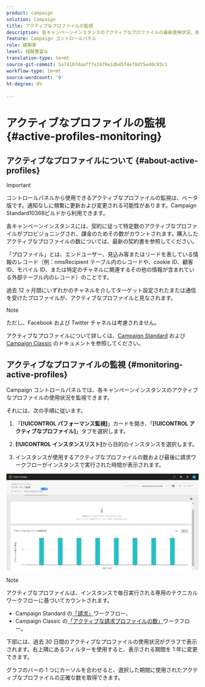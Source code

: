 ```yaml
---
product: campaign
solution: Campaign
title: アクティブなプロファイルの監視
description: 各キャンペーンインスタンスのアクティブなプロファイルの最新使用状況、使用履歴および変化に関するリアルタイム情報を取得する方法を説明します。
feature: Campaign コントロールパネル
role: 建築家
level: 経験豊富な
translation-type: tm+mt
source-git-commit: 5a74107daaff7e3470e1db45f4ef8d75e40c83c1
workflow-type: tm+mt
source-wordcount: '0'
ht-degree: 0%

---
```



# アクティブなプロファイルの監視 {#active-profiles-monitoring}

## アクティブなプロファイルについて {#about-active-profiles}

>[!IMPORTANT]
>
>コントロールパネルから使用できるアクティブなプロファイルの監視は、ベータ版です。通知なしに頻繁に更新および変更される可能性があります。Campaign Standard10368ビルドから利用できます。

各キャンペーンインスタンスには、契約に従って特定数のアクティブなプロファイルがプロビジョニングされ、課金のためその数がカウントされます。購入したアクティブなプロファイルの数については、最新の契約書を参照してください。

「プロファイル」とは、エンドユーザー、見込み客またはリードを表している情報のレコード（例：nmsRecipient テーブル内のレコードや、cookie ID、顧客 ID、モバイル ID、または特定のチャネルに関連するその他の情報が含まれている外部テーブル内のレコード）のことです。

過去 12 ヶ月間にいずれかのチャネルを介してターゲット設定されたまたは通信を受けたプロファイルが、アクティブなプロファイルと見なされます。

>[!NOTE]
>
>ただし、Facebook および Twitter チャネルは考慮されません。

アクティブなプロファイルについて詳しくは、[Campaign Standard](https://docs.adobe.com/content/help/ja-JP/campaign-standard/using/profiles-and-audiences/managing-profiles/active-profiles.html) および [Campaign Classic](https://docs.adobe.com/content/help/ja-JP/campaign-classic/using/getting-started/profile-management/about-profiles.html#active-profiles) のドキュメントを参照してください。

## アクティブなプロファイルの監視 {#monitoring-active-profiles}

Campaign コントロールパネルでは、各キャンペーンインスタンスのアクティブなプロファイルの使用状況を監視できます。

それには、次の手順に従います。

1. 「**[!UICONTROL パフォーマンス監視]**」カードを開き、「**[!UICONTROL アクティブなプロファイル]**」タブを選択します。

1. **[!UICONTROL インスタンスリスト]**&#x200B;から目的のインスタンスを選択します。

1. インスタンスが使用するアクティブなプロファイルの数および最後に請求ワークフローがインスタンスで実行された時間が表示されます。

![](assets/active-profiles-graph.png)

>[!NOTE]
>
>アクティブなプロファイルは、インスタンスで毎日実行される専用のテクニカルワークフローに基づいてカウントされます。
>
>* Campaign Standard の[「請求」](https://docs.adobe.com/help/ja-JP/campaign-standard/using/administrating/application-settings/technical-workflows.html)ワークフロー、
>* Campaign Classic の[「アクティブな請求プロファイルの数」](https://experienceleague.adobe.com/docs/campaign-classic/using/automating-with-workflows/advanced-management/about-technical-workflows.html)ワークフロー。


下部には、過去 30 日間のアクティブなプロファイルの使用状況がグラフで表示されます。右上隅にあるフィルターを使用すると、表示される期間を 1 年に変更できます。

グラフのバーの 1 つにカーソルを合わせると、選択した期間に使用されたアクティブなプロファイルの正確な数を取得できます。
